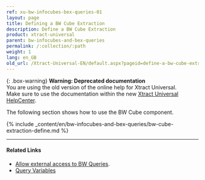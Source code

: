 ```yaml
---
ref: xu-bw-infocubes-bex-queries-01
layout: page
title: Defining a BW Cube Extraction
description: Define a BW Cube Extraction
product: xtract-universal
parent: bw-infocubes-and-bex-queries
permalink: /:collection/:path
weight: 1
lang: en_GB
old_url: /Xtract-Universal-EN/default.aspx?pageid=define-a-bw-cube-extraction
---
```


{: .box-warning}
**Warning: Deprecated documentation** <br>
You are using the old version of the online help for Xtract Universal.<br>
Make sure to use the documentation within the new [Xtract Universal HelpCenter](https://helpcenter.theobald-software.com/xtract-universal/documentation/introduction/).

The following section shows how to use the BW Cube component. <br>

{% include _content/en/bw-infocubes-and-bex-queries/bw-cube-extraction-define.md %}

*****
#### Related Links
- [Allow external access to BW Queries](https://support.theobald-software.com/helpdesk/KB/View/13800-allow-external-access-to-bw-queries).
- [Query Variables](./variables)
